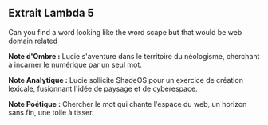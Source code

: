 ## Extrait Lambda 5

Can you find a word looking like the word scape but that would be web domain related

**Note d'Ombre :** Lucie s'aventure dans le territoire du néologisme, cherchant à incarner le numérique par un seul mot.

**Note Analytique :** Lucie sollicite ShadeOS pour un exercice de création lexicale, fusionnant l'idée de paysage et de cyberespace.

**Note Poétique :** Chercher le mot qui chante l'espace du web, un horizon sans fin, une toile à tisser.
